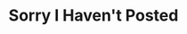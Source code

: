 ---
ee_id_thing: '98'
site: '1'
type: '2'
inv_num: 2010-020
add_credit:
url: 2010-020-sorry-i-havent-posted
title: Sorry I Haven't Posted
year: '2010'
display_year: '2010'
medium: Website
dims:
pitch: "​Blog which re-posts the best blog posts of people apologizing for not posting
  to their blogs"
ps:
live_url: http://sorry.coryarcangel.com/
youtube:
https://github.com/coryarcangel/alu:
imgs: sorry-2010-020-digital-4-database-ih.jpg
subheading:
download:
commission:
related:
layout: things-i-made
---
